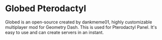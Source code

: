 # Globed Pterodactyl
Globed is an open-source created by dankmeme01, highly customizable multiplayer mod for Geometry Dash. This is used for Pterodactyl Panel.
It's easy to use and can create servers in an instant.
